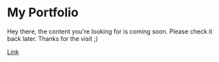 # My Portfolio
 
Hey there, the content you're looking for is coming soon. Please check it back later.
Thanks for the visit ;)

[Link]([url](https://drive.google.com/drive/folders/1Uei1E4s1YfQIddjBw_lfIB6P9i9s64ZG?usp=sharing))
